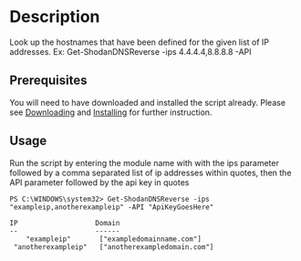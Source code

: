 # Description
Look up the hostnames that have been defined for the given list of IP addresses. Ex: Get-ShodanDNSReverse -ips 4.4.4.4,8.8.8.8 -API

## Prerequisites
You will need to have downloaded and installed the script already. Please see [Downloading](https://github.com/makeitbetter/Shodan_PS#Download) and [Installing](https://github.com/makeitbetter/Shodan_PS#Install) for further instruction.

## Usage
Run the script by entering the module name with with the ips parameter followed by a comma separated list of ip addresses within quotes, then the API parameter followed by the api key in quotes
```
PS C:\WINDOWS\system32> Get-ShodanDNSReverse -ips "exampleip,anotherexampleip" -API "ApiKeyGoesHere"

IP                   Domain
--                   ------
    "exampleip"       ["exampledomainname.com"]
 "anotherexampleip"   ["anotherexampledomain.com"]
```
